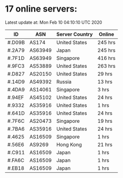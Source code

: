 # 17 online servers:

Latest update at: Mon Feb 10 04:10:10 UTC 2020

| ID | ASN | Server Country | Online |
| -- | --- | -------------- | ------ |
| #.D09B | AS174 | United States | 245 hrs |
| #.2A79 | AS63949 | Japan | 245 hrs |
| #.7F1D | AS63949 | Singapore | 416 hrs |
| #.9FC3 | AS53889 | United States | 263 hrs |
| #.D827 | AS20150 | United States | 29 hrs |
| #.14D9 | AS49392 | Russia | 13 hrs |
| #.4DA9 | AS14061 | Singapore | 3 hrs |
| #.94EF | AS45102 | United States | 24 hrs |
| #.9332 | AS35916 | United States | 1 hrs |
| #.641D | AS35916 | United States | 24 hrs |
| #.7F6C | AS20473 | Singapore | 19 hrs |
| #.7BA6 | AS35916 | United States | 24 hrs |
| #.4625 | AS16509 | Singapore | 1 hrs |
| #.56E6 | AS9269 | Hong Kong | 21 hrs |
| #.C911 | AS16509 | Japan | 1 hrs |
| #.FA6C | AS16509 | Japan | 1 hrs |
| #.EB18 | AS16509 | Japan | 1 hrs |

